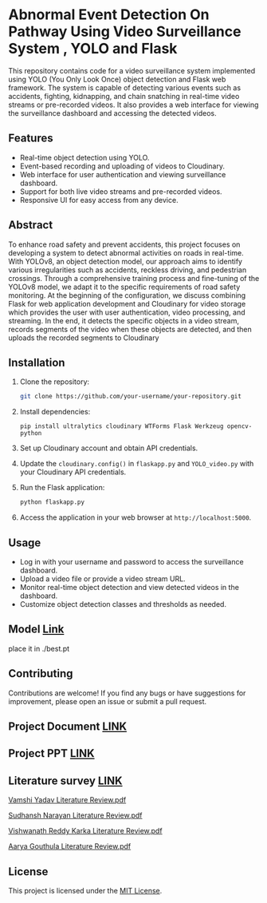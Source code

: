 # Abnormal Event Detection On Pathway Using Video Surveillance System , YOLO and Flask

This repository contains code for a video surveillance system implemented using YOLO (You Only Look Once) object detection and Flask web framework. The system is capable of detecting various events such as accidents, fighting, kidnapping, and chain snatching in real-time video streams or pre-recorded videos. It also provides a web interface for viewing the surveillance dashboard and accessing the detected videos.

## Features

- Real-time object detection using YOLO.
- Event-based recording and uploading of videos to Cloudinary.
- Web interface for user authentication and viewing surveillance dashboard.
- Support for both live video streams and pre-recorded videos.
- Responsive UI for easy access from any device.

## Abstract
To enhance road safety and prevent accidents, this project focuses on developing a system to detect abnormal activities on roads in real-time. With YOLOv8, an object detection model, our approach aims to identify various irregularities such as accidents, reckless driving, and pedestrian crossings. Through a comprehensive training process and fine-tuning of the YOLOv8 model, we adapt it to the specific requirements of road safety monitoring. At the beginning of the configuration, we discuss combining Flask for web application development and Cloudinary for video storage which provides the user with user authentication, video processing, and streaming. In the end, it detects the specific objects in a video stream, records segments of the video when these objects are detected, and then uploads the recorded segments to Cloudinary


## Installation

1. Clone the repository:

   ```bash
   git clone https://github.com/your-username/your-repository.git
   ```

2. Install dependencies:

   ``` 
   pip install ultralytics cloudinary WTForms Flask Werkzeug opencv-python
   ```

3. Set up Cloudinary account and obtain API credentials.
   
4. Update the `cloudinary.config()` in `flaskapp.py` and `YOLO_video.py` with your Cloudinary API credentials.

5. Run the Flask application:

   ```bash
   python flaskapp.py
   ```

6. Access the application in your web browser at `http://localhost:5000`.

## Usage

- Log in with your username and password to access the surveillance dashboard.
- Upload a video file or provide a video stream URL.
- Monitor real-time object detection and view detected videos in the dashboard.
- Customize object detection classes and thresholds as needed.

## Model  [Link](https://drive.google.com/file/d/1j9kSzI7T8gUMLRnBlL3S1LXYimoXg9UG/view?usp=sharing) 
place it in ./best.pt


## Contributing

Contributions are welcome! If you find any bugs or have suggestions for improvement, please open an issue or submit a pull request.


## Project Document [LINK](https://github.com/vishwanathkarka/Abnormal-Event-Detection-On-Pathway/files/14969800/main.doc.pdf)

## Project PPT [LINK](https://github.com/vishwanathkarka/Abnormal-Event-Detection-On-Pathway/files/14969845/Abnoramal.Event.Detection.on.Pathway.using.Yolo.pdf)
 
## Literature survey [LINK](https://github.com/vishwanathkarka/Abnormal-Event-Detection-On-Pathway/files/14969839/Abnormal_Event_Detection_On_Pathway__Copy_.1.pdf)

[Vamshi Yadav Literature Review.pdf](https://github.com/vishwanathkarka/Abnormal-Event-Detection-On-Pathway/files/14969903/20R21A6606.Literature.Review.1.pdf)

[Sudhansh Narayan Literature Review.pdf](https://github.com/vishwanathkarka/Abnormal-Event-Detection-On-Pathway/files/14969902/20R21A6629.Literature.Review.pdf)


[Vishwanath Reddy Karka Literature Review.pdf](https://github.com/vishwanathkarka/Abnormal-Event-Detection-On-Pathway/files/14969901/21R25A6603.Literature.Review.1.pdf)


[Aarya Gouthula Literature Review.pdf](https://github.com/vishwanathkarka/Abnormal-Event-Detection-On-Pathway/files/14969900/20R21A6619.Literature.Review.2.pdf)

## License

This project is licensed under the [MIT License](LICENSE).


